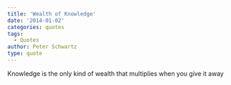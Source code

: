 ```yaml
---
title: 'Wealth of Knowledge'
date: '2014-01-02'
categories: quotes
tags:
  - Quotes
author: Peter Schwartz
type: quote
---
```


Knowledge is the only kind of wealth that multiplies when you give it away
